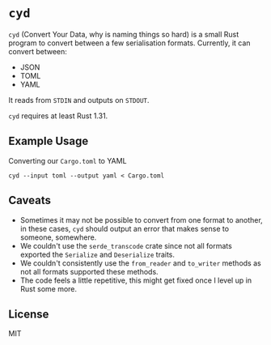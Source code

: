 # `cyd`

`cyd` (Convert Your Data, why is naming things so hard) is a small Rust program
to convert between a few serialisation formats. Currently, it can convert
between:

  - JSON
  - TOML
  - YAML

It reads from `STDIN` and outputs on `STDOUT`.

`cyd` requires at least Rust 1.31.

## Example Usage

Converting our `Cargo.toml` to YAML

```shell
cyd --input toml --output yaml < Cargo.toml
```

## Caveats

  - Sometimes it may not be possible to convert from one format to another, in
    these cases, `cyd` should output an error that makes sense to someone,
    somewhere.
  - We couldn't use the `serde_transcode` crate since not all formats exported
    the `Serialize` and `Deserialize` traits.
  - We couldn't consistently use the `from_reader` and `to_writer` methods as
    not all formats supported these methods.
  - The code feels a little repetitive, this might get fixed once I level up in
    Rust some more.

## License

MIT
